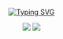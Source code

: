 <span style="user-select: none; -webkit-user-select: none; -moz-user-select: none;">

<div align="center">

[![Typing SVG](https://readme-typing-svg.demolab.com?font=Fira+Code&size=40&duration=3500&pause=1000&color=FFFFFF&center=true&vCenter=true&random=true&width=600&height=100&lines=Offensive+Security;Software+Developer;Red+Teaming)](https://matixandr.me)

</div>

<!--<div align="center">
  <details>
    <summary><b>🚀 Projects</b></summary>
    - COMING SOON...
  </details>
</div>-->

<p align="center">
  <a>
    <img src="https://skillicons.dev/icons?i=c,cpp,python,postgres,debian" />
  </a>
  <img src="https://wakatime.com/badge/user/018bd7d5-20a7-48f2-b2f1-7e6c6eb2c1f0.svg" href="wakatime programing time thing">
</p>

</span>
